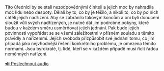 
Tito úředníci by se stali nezodpovědnými činiteli a jejich moc by nahradila moc lidu nebo despoty. Dělali by to, co by je těšilo, a nikoli to, co by po nich chtěli jejich nadřízení. Aby se zabránilo takovým koncům a oni byli donuceni sloužit vůli svých nadřízených, je nutné dát jim podrobné pokyny, které budou v každém směru usměrňovat jejich jednání. Pak bude jejich povinností vypořádat se se všemi záležitostmi v přísném souladu s těmito pravidly a nařízeními. Jejich svoboda přizpůsobit své jednání tomu, co jim připadá jako nejvhodnější řešení konkrétního problému, je omezena těmito normami. Jsou byrokraté, tj. lidé, kteří se v každém případě musí řídit řadou neměnných nařízení.

[🔊 Poslechnout audio](/data/7-paragraphs/audio/chapter_61/para_001-Tito-ednci-by-se-stali-nezodpovdnmi-initeli.mp3)

